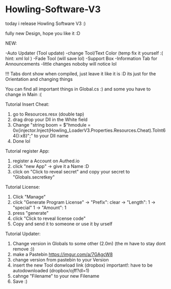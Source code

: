 # Howling-Software-V3

today i release Howling Software V3 :)

fully new Design, hope you like it :D

NEW: 

-Auto Updater (Tool update)
-change Tool/Text Color (temp fix it yourself :( hint: xml lol )
-Fade Tool (will save lol)
-Support Box
-Information Tab for Announcements
-little changes noboby will notice lol


!!! Tabs dont show when compiled, just leave it like it is :D its just for the Orientation and changing things

You can find all important things in Global.cs :)
and some you have to change in Main :(


Tutorial Insert Cheat:

1. go to Resources.resx (double tap)
2. drag drop your Dll in the White field
3. Change "string boom = $"hmodule = 0x{injector.Inject(Howling_LoaderV3.Properties.Resources.Cheat).ToInt64():x8}";" to your Dll name
4. Done lol


Tutorial register App: 

1. register a Account on Authed.io
2. click "new App" -> give it a Name :D
3. click on "Click to reveal secret" and copy your secret to "Globals.secretkey"

Tutorial License:

1. Click "Manage"
2. click "Generate Program License" -> "Prefix": clear -> "Length": 1 -> "special" 1 -> "Amount": 1
3. press "generate"
4. click "Click to reveal license code"
5. Copy and send it to someone or use it by urself


Tutorial Updater:

1. Change version in Globals to some other (2.0m) (the m have to stay dont remove :))
2. make a Pastebin https://imgur.com/a/7GAgcW8
3. change version from pastebin to your Version
4. insert the new Tool donwload link (dropbox) important!: have to be autodownloaded (dropbox/ojff?dl=1)
5. cahnge "Filename" to your new Filename 
6. Save :)
